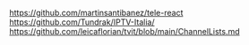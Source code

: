 https://github.com/martinsantibanez/tele-react
https://github.com/Tundrak/IPTV-Italia/
https://github.com/leicaflorian/tvit/blob/main/ChannelLists.md
